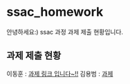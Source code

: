 # ssac_homework

안녕하세요:)
ssac 과정 과제 제출 현황입니다.

## 과제 제출 현황

이동훈 : [과제 링크 입니다~!!](https://www.github.com)
김용범 : [과제](https://github.com/Kim-yongbeom/ssac_homework.git)
